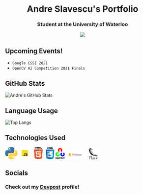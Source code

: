 <h1 align="center">Andre Slavescu's Portfolio</h1>
<h3 align="center">Student at the University of Waterloo</h1>
<p align="center"> <img src="https://komarev.com/ghpvc/?username=AndreSlavescu" width="200px" /> </p>

## Upcoming Events!
- `Google CSSI 2021` 
- `OpenCV AI Competition 2021 Finals`


## GitHub Stats
![Andre's GitHub Stats](https://github-readme-stats.vercel.app/api?username=AndreSlavescu&show_icons=true&theme=radical)



## Language Usage
![Top Langs](https://github-readme-stats.vercel.app/api/top-langs/?username=AndreSlavescu&show_icons=true&theme=radical)



## Technologies Used
[<img src="docs/python.png" width="40px">](https://www.python.org/)
[<img src="docs/JS.png" width="40px">](https://www.javascript.com/)
[<img src="docs/Html5.png" width="40px">](https://developer.mozilla.org/en-US/docs/Web/Guide/HTML/HTML5)
[<img src="docs/css.png" width="28px">](https://developer.mozilla.org/en-US/docs/Web/CSS)
[<img src="docs/openCV.png" width="30px">](https://opencv.org/)
[<img src="docs/firebase.png" width="60px">](https://firebase.google.com/)
[<img src="docs/flask.png" width="50px">](https://flask.palletsprojects.com/en/1.1.x/)



## Socials
### Check out my [Devpost](https://devpost.com/andre-slavescu?ref_content=user-portfolio&ref_feature=portfolio&ref_medium=global-nav) profile!


